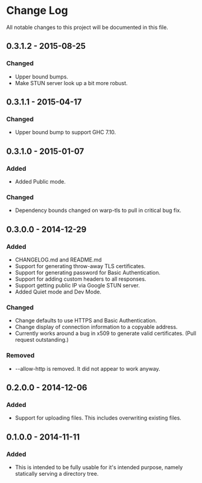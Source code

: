 # Change Log
All notable changes to this project will be documented in this file.

## 0.3.1.2 - 2015-08-25
### Changed
- Upper bound bumps.
- Make STUN server look up a bit more robust.

## 0.3.1.1 - 2015-04-17
### Changed
- Upper bound bump to support GHC 7.10.

## 0.3.1.0 - 2015-01-07
### Added
- Added Public mode.

### Changed
- Dependency bounds changed on warp-tls to pull in critical bug fix.

## 0.3.0.0 - 2014-12-29
### Added
- CHANGELOG.md and README.md
- Support for generating throw-away TLS certificates.
- Support for generating password for Basic Authentication.
- Support for adding custom headers to all responses.
- Support getting public IP via Google STUN server.
- Added Quiet mode and Dev Mode.

### Changed
- Change defaults to use HTTPS and Basic Authentication.
- Change display of connection information to a copyable address.
- Currently works around a bug in x509 to generate valid certificates.  (Pull request outstanding.)

### Removed
- \-\-allow\-http is removed.  It did not appear to work anyway.

## 0.2.0.0 - 2014-12-06
### Added
- Support for uploading files.  This includes overwriting existing files.

## 0.1.0.0 - 2014-11-11
### Added
- This is intended to be fully usable for it's intended purpose, namely statically serving
a directory tree.
